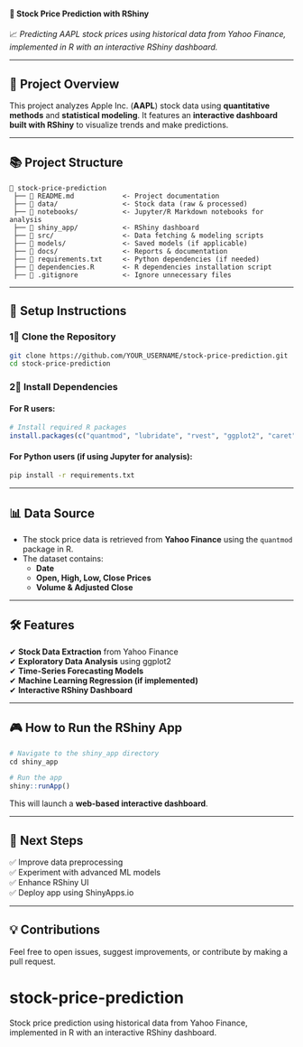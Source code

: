 #### 📌 **Stock Price Prediction with RShiny**
📈 _Predicting AAPL stock prices using historical data from Yahoo Finance, implemented in R with an interactive RShiny dashboard._

---

## 🚀 **Project Overview**
This project analyzes Apple Inc. (**AAPL**) stock data using **quantitative methods** and **statistical modeling**. It features an **interactive dashboard built with RShiny** to visualize trends and make predictions.

---

## 📚 **Project Structure**
```
📂 stock-price-prediction
 ├── 📝 README.md            <- Project documentation
 ├── 📂 data/                <- Stock data (raw & processed)
 ├── 📂 notebooks/           <- Jupyter/R Markdown notebooks for analysis
 ├── 📂 shiny_app/           <- RShiny dashboard
 ├── 📂 src/                 <- Data fetching & modeling scripts
 ├── 📂 models/              <- Saved models (if applicable)
 ├── 📂 docs/                <- Reports & documentation
 ├── 📝 requirements.txt     <- Python dependencies (if needed)
 ├── 📝 dependencies.R       <- R dependencies installation script
 ├── 📝 .gitignore           <- Ignore unnecessary files
```

---

## 🔧 **Setup Instructions**
### **1⃣ Clone the Repository**
```bash
git clone https://github.com/YOUR_USERNAME/stock-price-prediction.git
cd stock-price-prediction
```

### **2⃣ Install Dependencies**
#### **For R users:**
```r
# Install required R packages
install.packages(c("quantmod", "lubridate", "rvest", "ggplot2", "caret", "lmtest", "tseries", "shiny"))
```
#### **For Python users (if using Jupyter for analysis):**
```bash
pip install -r requirements.txt
```

---

## 📊 **Data Source**
- The stock price data is retrieved from **Yahoo Finance** using the `quantmod` package in R.
- The dataset contains:
  - **Date**
  - **Open, High, Low, Close Prices**
  - **Volume & Adjusted Close**

---

## 🛠 **Features**
✔ **Stock Data Extraction** from Yahoo Finance  
✔ **Exploratory Data Analysis** using ggplot2  
✔ **Time-Series Forecasting Models**  
✔ **Machine Learning Regression (if implemented)**  
✔ **Interactive RShiny Dashboard**  

---

## 🎮 **How to Run the RShiny App**
```r
# Navigate to the shiny_app directory
cd shiny_app

# Run the app
shiny::runApp()
```
This will launch a **web-based interactive dashboard**.

---

## 📌 **Next Steps**
✅ Improve data preprocessing  
✅ Experiment with advanced ML models  
✅ Enhance RShiny UI  
✅ Deploy app using ShinyApps.io  

---

## 💡 **Contributions**
Feel free to open issues, suggest improvements, or contribute by making a pull request.

# stock-price-prediction
Stock price prediction using historical data from Yahoo Finance, implemented in R with an interactive RShiny dashboard.
